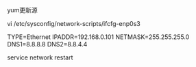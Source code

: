 yum更新源

vi /etc/sysconfig/network-scripts/ifcfg-enp0s3

TYPE=Ethernet
IPADDR=192.168.0.101
NETMASK=255.255.255.0
DNS1=8.8.8.8
DNS2=8.8.4.4

service network restart